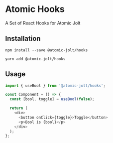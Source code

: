 # Atomic Hooks

A Set of React Hooks for Atomic Jolt

## Installation

```
npm install --save @atomic-jolt/hooks
```

```
yarn add @atomic-jolt/hooks
```


## Usage

```js
import { useBool } from '@atomic-jolt/hooks';

const Component = () => {
  const [bool, toggle] = useBool(false);

  return (
    <div>
      <button onClick={toggle}>Toggle</button>
      <p>Bool is {bool}</p>
    </div>
  );
};
```
